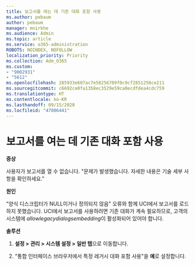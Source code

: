 ```yaml
---
title: 보고서를 여는 데 기존 대화 포함 사용
ms.author: pebaum
author: pebaum
manager: mnirkhe
ms.audience: Admin
ms.topic: article
ms.service: o365-administration
ROBOTS: NOINDEX, NOFOLLOW
localization_priority: Priority
ms.collection: Adm_O365
ms.custom:
- "9002931"
- "5612"
ms.openlocfilehash: 285933e607ac7e58256709f0c9cf2851250ce211
ms.sourcegitcommit: c6692ce0fa1358ec3529e59ca0ecdfdea4cdc759
ms.translationtype: HT
ms.contentlocale: ko-KR
ms.lasthandoff: 09/15/2020
ms.locfileid: "47806441"
---
```

# <a name="enable-embedding-legacy-dialogs-to-open-reports"></a>보고서를 여는 데 기존 대화 포함 사용

**증상**

사용자가 보고서를 열 수 없습니다. "문제가 발생했습니다. 자세한 내용은 기술 세부 사항을 확인하세요."

**원인**

"양식 디스크립터가 NULL이거나 정의되지 않음" 오류와 함께 UCI에서 보고서를 로드하지 못했습니다. UCI에서 보고서를 사용하려면 기존 대화가 계속 필요하므로, 고객의 시스템에 *allowlegacydialogsembedding*이 활성화되어 있어야 합니다.

**솔루션**

1. **설정 > 관리 > 시스템 설정 > 일반 탭**으로 이동합니다.

2. "통합 인터페이스 브라우저에서 특정 레거시 대화 포함 사용"을 **예**로 설정합니다.
